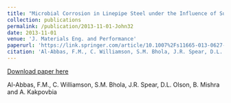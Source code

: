 ```yaml
---
title: "Microbial Corrosion in Linepipe Steel under the Influence of Sulfate Reducing Consortium Isolated from an Oil Field"
collection: publications
permalink: /publication/2013-11-01-John32
date: 2013-11-01
venue: 'J. Materials Eng. and Performance'
paperurl: 'https://link.springer.com/article/10.1007%2Fs11665-013-0627-7'
citation: 'Al-Abbas, F.M., C. Williamson, S.M. Bhola, J.R. Spear, D.L. Olson, B. Mishra and A. Kakpovbia'
---
```


<a href='https://link.springer.com/article/10.1007%2Fs11665-013-0627-7'>Download paper here</a>

 Al-Abbas, F.M., C. Williamson, S.M. Bhola, J.R. Spear, D.L. Olson, B. Mishra and A. Kakpovbia
